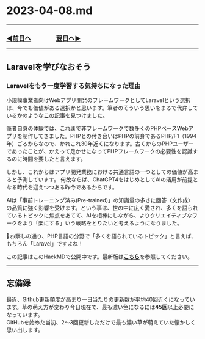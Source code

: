 # 2023-04-08.md

---

### [◀️前日へ](https://github.com/yuasys/chatty-journal/blob/main/2023/04/2023-04-07.md)&emsp;&emsp;&emsp;&emsp;[翌日へ▶️](https://github.com/yuasys/chatty-journal/blob/main/2023/04/2023-04-09.md)

---

## Laravelを学びなおそう

### Laravelをもう一度学習する気持ちになった理由

小規模事業者向けWebアプリ開発のフレームワークとしてLaravelという選択は、今でも価値がある選択かと思います。筆者のそういう思いをまるで代弁しているかのような[この記事](https://qiita.com/SFITB/items/8b1dfc64db0766afa875)を見つけました。

筆者自身の体験では、これまで非フレームワークで数多くのPHPベースWebアプリを制作してきました。PHPとの付き合いはPHPの前身であるPHP/F1（1994年）ごろからなので、かれこれ30年近くになります。古くからのPHPユーザーであったことが、かえって足かせになってPHPフレームワークの必要性を認識するのに時間を要したと言えます。

しかし、これからはアプリ開発業務における共通言語の一つとしての価値が高まると予測しています。
何故ならば、ChatGPT4をはじめとしてAIの活用が前提となる時代を迎えつつある昨今であるからです。

AIは「事前トレーニング済み(Pre-trained)」の知識量の多さに回答（文作成）の品質に強く影響を受けます。という事は、世の中に広く愛され、多くを語られているトピックに焦点をあてて、AIを相棒にしながら、よりクリエイティブなワークをより「楽にする」いう戦略をとりたいと考えるようになりました。

💓お察しの通り、PHP言語の分野で「多くを語られているトピック」と言えば、もちろん「Laravel」ですよね！

この記事はこのHackMDで公開中です。最新版は<b>[こちら](https://hackmd.io/@yuasys/S1VVQjCW3)</b>を参照してください。

---

## 忘備録

最近、Github更新頻度が高まり一日当たりの更新数が平均40回近くになっています。草の萌え方が変わり今日現在で、最も濃い色になるには<b>45回</b>以上必要になっています。  
GitHubを始めた当初、2～3回更新しただけで最も濃い草が萌えていた懐かしく思い出します。
